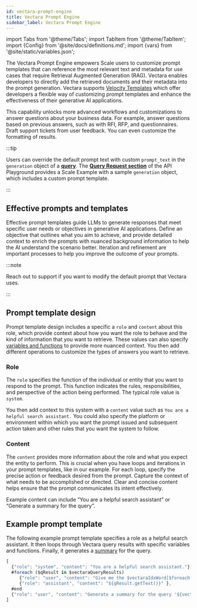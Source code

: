 ```yaml
---
id: vectara-prompt-engine
title: Vectara Prompt Engine
sidebar_label: Vectara Prompt Engine
---
```


import Tabs from '@theme/Tabs';
import TabItem from '@theme/TabItem';
import {Config} from '@site/docs/definitions.md';
import {vars} from '@site/static/variables.json';

The Vectara Prompt Engine empowers Scale users to customize prompt templates 
that can reference the most relevant text and metadata for use cases that 
require Retrieval Augmented Generation (RAG). Vectara enables developers to 
directly add the retrieved documents and their metadata into the prompt 
generation. Vectara supports [Velocity Templates](https://velocity.apache.org/engine/1.7/user-guide.html) which offer 
developers a flexible way of customizing prompt templates and enhance the 
effectiveness of their generative AI applications.

This capability unlocks more advanced workflows and customizations to answer 
questions about your business data. For example, answer questions based on 
previous answers, such as with RFI, RFP, and questionnaires. Draft support 
tickets from user feedback. You can even customize the formatting of results.

:::tip

Users can override the default prompt text with custom `prompt_text` in the 
`generation` object of a [**query**](/docs/api-reference/search-apis/search). The 
[**Query Request section**](/docs/rest-api/query) of the API Playground provides a Scale 
Example with a sample `generation` object, which includes a custom prompt template. 

:::

## Effective prompts and templates

Effective prompt templates guide LLMs to generate responses that meet specific 
user needs or objectives in generative AI applications. Define an objective 
that outlines what you aim to achieve, and provide detailed context to 
enrich the prompts with nuanced background information to help the AI 
understand the scenario better. Iteration and refinement are important 
processes to help you improve the outcome of your prompts.

:::note

Reach out to support if you want to modify the default prompt that Vectara 
uses.

:::

## Prompt template design

Prompt template design includes a specific a `role` and `content` about this role, 
which provide context about how you want the role to behave and the kind of 
information that you want to retrieve. These values can also specify [variables 
and functions](/docs/prompts/custom-prompts-with-metadata) to provide more nuanced context. You then 
add different operations to customize the types of answers you want to retrieve.


### Role

The `role` specifies the function of the individual or entity that you want to
respond to the prompt. This function indicates the rules, responsibilities, and
perspective of the action being performed. The typical role value is `system`.

You then add context to this system with a `content` value such as
`You are a helpful search assistant.` You could also specify the platform
or environment within which you want the prompt issued and subsequent action
taken and other rules that you want the system to follow.

### Content

The `content` provides more information about the role and what you expect the
entity to perform. This is crucial when you have loops and iterations in your
prompt templates, like in our example. For each loop, specify the precise action or
feedback desired from the prompt. Capture the context of what needs to be
accomplished or directed. Clear and concise content helps ensure that the
prompt communicates its intent effectively.

Example content can include “You are a helpful search assistant” or
“Generate a summary for the query”.

## Example prompt template

The following example prompt template specifies a role as a helpful search assistant.
It then loops through Vectara query results with specific variables and
functions. Finally, it generates a [summary](docs/learn/grounded-generation/select-a-summarizer) for the query.

```javascript
[
  {"role": "system", "content": "You are a helpful search assistant."},
  #foreach ($qResult in $vectaraQueryResults)
     {"role": "user", "content": "Give me the $vectaraIdxWord[$foreach.index] search result."},
     {"role": "assistant", "content": "${qResult.getText()}" },
  #end
  {"role": "user", "content": "Generate a summary for the query '${vectaraQuery}' based on the above results."}
]
```
